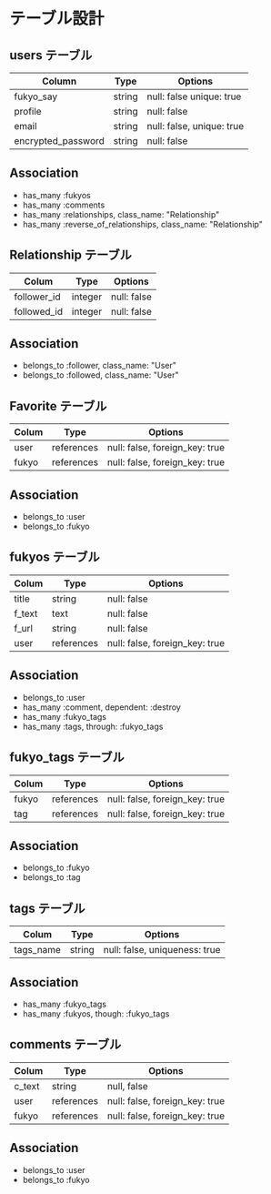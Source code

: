 # テーブル設計

## users テーブル

| Column             | Type       | Options                   |
| ------------------ | ---------- | ------------------------- |
| fukyo_say          | string     | null: false  unique: true |
| profile            | string     | null: false               |
| email              | string     | null: false, unique: true |
| encrypted_password | string     | null: false               |


## Association

- has_many :fukyos
- has_many :comments
- has_many :relationships, class_name: "Relationship"
- has_many :reverse_of_relationships, class_name: "Relationship"


## Relationship テーブル

| Colum       | Type       | Options                        |
| ----------- | ---------- | ------------------------------ |
| follower_id | integer    | null: false                    |
| followed_id | integer    | null: false                    |

## Association

- belongs_to :follower, class_name: "User"
- belongs_to :followed, class_name: "User"


## Favorite テーブル

| Colum      | Type       | Options                        |
| ---------- | ---------- | ------------------------------ |
| user       | references | null: false, foreign_key: true |
| fukyo      | references | null: false, foreign_key: true |

## Association

- belongs_to :user
- belongs_to :fukyo


## fukyos テーブル

| Colum           | Type       | Options                        |
| --------------- | ---------- | ------------------------------ |
| title           | string     | null: false                    |
| f_text          | text       | null: false                    |
| f_url           | string     | null: false                    |
| user            | references | null: false, foreign_key: true |

## Association

- belongs_to :user
- has_many :comment, dependent: :destroy
- has_many :fukyo_tags
- has_many :tags, through: :fukyo_tags


## fukyo_tags テーブル

| Colum      | Type       | Options                        |
| ---------- | ---------- | ------------------------------ |
| fukyo      | references | null: false, foreign_key: true |
| tag        | references | null: false, foreign_key: true |

## Association

- belongs_to :fukyo
- belongs_to :tag


## tags テーブル

| Colum      | Type       | Options                        |
| ---------- | ---------- | ------------------------------ |
| tags_name  | string     | null: false, uniqueness: true  |

## Association

- has_many :fukyo_tags
- has_many :fukyos, though: :fukyo_tags

## comments テーブル

| Colum      | Type       | Options                        |
| ---------- | ---------- | ------------------------------ |
| c_text     | string     | null, false                    |
| user       | references | null: false, foreign_key: true |
| fukyo      | references | null: false, foreign_key: true |

## Association

- belongs_to :user
- belongs_to :fukyo
